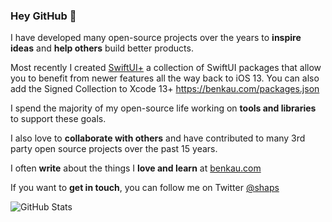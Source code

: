 ### Hey GitHub 👋

I have developed many open-source projects over the years to __inspire ideas__ and __help others__ build better products.

Most recently I created [SwiftUI+](https://github.com/SwiftUI-Plus) a collection of SwiftUI packages that allow you to benefit from newer features all the way back to iOS 13. You can also add the Signed Collection to Xcode 13+ https://benkau.com/packages.json

I spend the majority of my open-source life working on __tools and libraries__ to support these goals.

I also love to __collaborate with others__ and have contributed to many 3rd party open source projects over the past 15 years.

I often __write__ about the things I __love and learn__ at [benkau.com](https://benkau.com)

If you want to __get in touch__, you can follow me on Twitter [@shaps](https://twitter.com/shaps)

![GitHub Stats](https://github-readme-stats.vercel.app/api?username=shaps80&show_icons=true)
